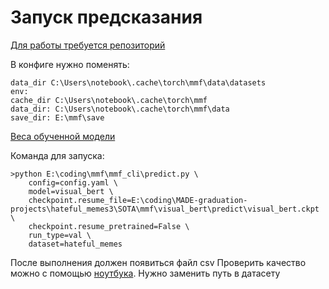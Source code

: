 # Запуск предсказания 

[Для работы требуется репозиторий](https://github.com/facebookresearch/mmf)

В конфиге нужно поменять:
```
data_dir C:\Users\notebook\.cache\torch\mmf\data\datasets
env:
cache_dir C:\Users\notebook\.cache\torch\mmf
data_dir: C:\Users\notebook\.cache\torch\mmf\data
save_dir: E:\mmf\save
```

[Веса обученной модели](https://drive.google.com/file/d/1HQYg-3I6szTQdqjRBGm4_-D4SGJuXFga)

Команда для запуска:
```
>python E:\coding\mmf\mmf_cli\predict.py \
	config=config.yaml \
	model=visual_bert \
	checkpoint.resume_file=E:\coding\MADE-graduation-projects\hateful_memes3\SOTA\mmf\visual_bert\predict\visual_bert.ckpt \
	checkpoint.resume_pretrained=False \
	run_type=val \
	dataset=hateful_memes
```

После выполнения должен появиться файл csv
Проверить качество можно с помощью [ноутбука](check_scv.ipynb). Нужно заменить путь в датасету

